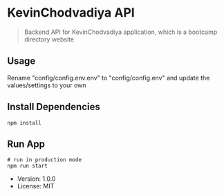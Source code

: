 # KevinChodvadiya API

> Backend API for KevinChodvadiya application, which is a bootcamp directory website


## Usage

Rename "config/config.env.env" to "config/config.env" and update the values/settings to your own

## Install Dependencies
```
npm install
```

## Run App
```
# run in production mode
npm run start
```

<!-- # Run in dev mode
npm run start -->

<!-- # Run in prod mode
npm start
Database Seeder
To seed the database with users, bootcamps, courses and reviews with data from the "_data" folder, run

# Destroy all data
node seeder -d

# Import all data
node seeder -i
Demo
The API is live at devcamper.io

Extensive documentation with examples here -->

- Version: 1.0.0
- License: MIT
<!-- - Author: Kevin Chodvadiya -->